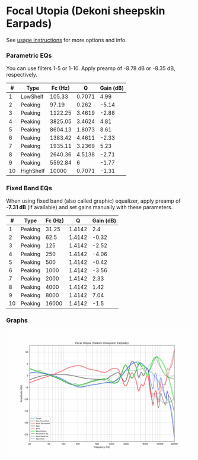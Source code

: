 # Focal Utopia (Dekoni sheepskin Earpads)
See [usage instructions](https://github.com/jaakkopasanen/AutoEq#usage) for more options and info.

### Parametric EQs
You can use filters 1-5 or 1-10. Apply preamp of -8.78 dB or -8.35 dB, respectively.

|   # | Type      |   Fc (Hz) |      Q |   Gain (dB) |
|-----|-----------|-----------|--------|-------------|
|   1 | LowShelf  |    105.33 | 0.7071 |        4.99 |
|   2 | Peaking   |     97.19 | 0.262  |       -5.14 |
|   3 | Peaking   |   1122.25 | 3.4619 |       -2.88 |
|   4 | Peaking   |   3825.05 | 3.4624 |        4.81 |
|   5 | Peaking   |   8604.13 | 1.8073 |        8.61 |
|   6 | Peaking   |   1383.42 | 4.4611 |       -2.33 |
|   7 | Peaking   |   1935.11 | 3.2369 |        5.23 |
|   8 | Peaking   |   2640.36 | 4.5138 |       -2.71 |
|   9 | Peaking   |   5592.84 | 6      |       -1.77 |
|  10 | HighShelf |  10000    | 0.7071 |       -1.31 |

### Fixed Band EQs
When using fixed band (also called graphic) equalizer, apply preamp of **-7.31 dB** (if available) and set gains manually with these parameters.

|   # | Type    |   Fc (Hz) |      Q |   Gain (dB) |
|-----|---------|-----------|--------|-------------|
|   1 | Peaking |     31.25 | 1.4142 |        2.4  |
|   2 | Peaking |     62.5  | 1.4142 |       -0.32 |
|   3 | Peaking |    125    | 1.4142 |       -2.52 |
|   4 | Peaking |    250    | 1.4142 |       -4.06 |
|   5 | Peaking |    500    | 1.4142 |       -0.42 |
|   6 | Peaking |   1000    | 1.4142 |       -3.56 |
|   7 | Peaking |   2000    | 1.4142 |        2.33 |
|   8 | Peaking |   4000    | 1.4142 |        1.42 |
|   9 | Peaking |   8000    | 1.4142 |        7.04 |
|  10 | Peaking |  16000    | 1.4142 |       -1.5  |

### Graphs
![](./Focal%20Utopia%20(Dekoni%20sheepskin%20Earpads).png)
